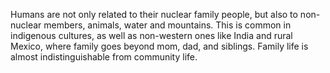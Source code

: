 Humans are not only related to their nuclear family people, but also to non-nuclear members, animals, water and mountains. This is common in indigenous cultures, as well as non-western ones like India and rural Mexico, where family goes beyond mom, dad, and siblings. Family life is almost indistinguishable from community life.